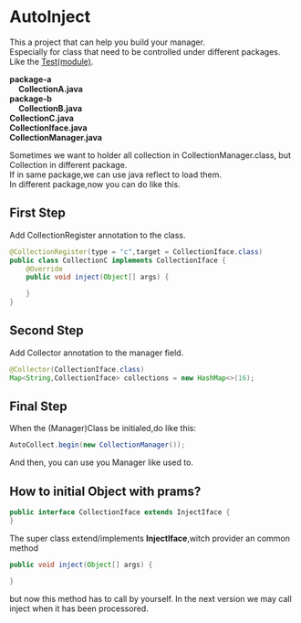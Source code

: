 # AutoInject
This a project that can help you build your manager.<br>
Especially for class that need to be controlled under different packages.<br>
Like the [Test(module)](.src/main/java/com/todo/autoinject).<br>

**package-a**<br>
&nbsp;&nbsp;&nbsp;&nbsp;**CollectionA.java**<br>
**package-b**<br>
&nbsp;&nbsp;&nbsp;&nbsp;**CollectionB.java**<br>
**CollectionC.java**<br>
**CollectionIface.java**<br>
**CollectionManager.java**<br>

Sometimes we want to holder all collection in CollectionManager.class,
but Collection in different package.<br>
If in same package,we can use java reflect to load them.<br>
In different package,now you can do like this.<br>
## First Step
Add CollectionRegister annotation to the class.
```java
@CollectionRegister(type = "c",target = CollectionIface.class)
public class CollectionC implements CollectionIface {
    @Override
    public void inject(Object[] args) {

    }
}
```
## Second Step
Add Collector annotation to the manager field.
```java
@Collector(CollectionIface.class)
Map<String,CollectionIface> collections = new HashMap<>(16);
```
## Final Step
When the (Manager)Class be initialed,do like this:
```java
AutoCollect.begin(new CollectionManager());
```
And then, you can use you Manager like used to.
## How to initial Object with prams?
```java
public interface CollectionIface extends InjectIface {
}
```
The super class extend/implements **InjectIface**,witch provider an common method
```java
public void inject(Object[] args) {

}
```
but now this method has to call by yourself.
In the next version we may call inject when it has been processored.
